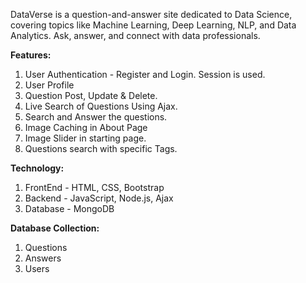 DataVerse is a question-and-answer site dedicated to Data Science, covering topics like Machine Learning, Deep Learning, NLP, and Data Analytics. Ask, answer, and connect with data professionals.

**Features:**
1. User Authentication - Register and Login. Session is used.
2. User Profile
3. Question Post, Update & Delete.
4. Live Search of Questions Using Ajax.
5. Search and Answer the questions.
6. Image Caching in About Page
7. Image Slider in starting page.
8. Questions search with specific Tags.

**Technology:**
1. FrontEnd - HTML, CSS, Bootstrap
2. Backend - JavaScript, Node.js, Ajax
3. Database - MongoDB

**Database Collection:**
1. Questions
2. Answers
3. Users
